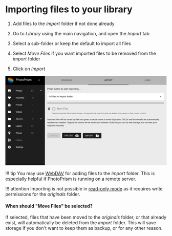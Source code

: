 # Importing files to your library #

1. Add files to the *import* folder if not done already

2. Go to *Library* using the main navigation, and open the *Import* tab

3. Select a sub-folder or keep the default to import all files

4. Select *Move Files* if you want imported files to be removed from the *import* folder

5. Click on *Import*

![Screenshot](img/import.png)

!!! tip
    You may use [WebDAV](webdav.md) for adding files to the *import* folder.
    This is especially helpful if PhotoPrism is running on a remote server.

!!! attention
    Importing is not possible in [read-only mode](../settings/library.md) as it requires
    write permissions for the *originals* folder.
    
#### When should "Move Files" be selected? ####

If selected, files that have been moved to the *originals* folder, or that already exist,
will automatically be deleted from the *import* folder.
This will save storage if you don't want to keep them as backup, or for any other reason.



